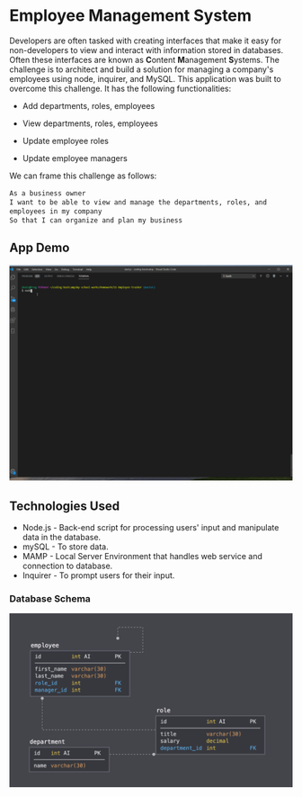 # Employee Management System

Developers are often tasked with creating interfaces that make it easy for non-developers to view and interact with information stored in databases. Often these interfaces are known as **C**ontent **M**anagement **S**ystems. The challenge is to architect and build a solution for managing a company's employees using node, inquirer, and MySQL.
This application was built to overcome this challenge. It has the following functionalities:

  * Add departments, roles, employees

  * View departments, roles, employees

  * Update employee roles

  * Update employee managers

We can frame this challenge as follows:

```
As a business owner
I want to be able to view and manage the departments, roles, and employees in my company
So that I can organize and plan my business
```

## App Demo

![Alt text](./Assets/images/employee-tracker.gif?raw=true "App Demo")

## Technologies Used

* Node.js   - Back-end script for processing users' input and manipulate data in the database.
* mySQL     - To store data.
* MAMP      - Local Server Environment that handles web service and connection to database.
* Inquirer  - To prompt users for their input.

### Database Schema

![Alt text](./Assets/images/schema.png?raw=true "Database Schema Diagram")




